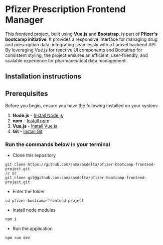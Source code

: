 # Pfizer Prescription Frontend Manager

This frontend project, built using **Vue.js** and **Bootstrap**, is part of **Pfizer's bootcamp initiative**. It provides a responsive interface for managing drug and prescription data, integrating seamlessly with a Laravel backend API. By leveraging Vue.js for reactive UI components and Bootstrap for consistent styling, the project ensures an efficient, user-friendly, and scalable experience for pharmaceutical data management.

## Installation instructions 

## Prerequisites

Before you begin, ensure you have the following installed on your system:

1. **Node.js** - [Install Node.js](https://docs.npmjs.com/downloading-and-installing-node-js-and-npm)
2. **npm** - [Install npm](https://docs.npmjs.com/downloading-and-installing-node-js-and-npm)
3. **Vue.js** - [Install Vue.js](https://vuejs.org/guide/quick-start.html)
4. **Git** - [Install Git](https://git-scm.com/book/en/v2/Getting-Started-Installing-Git)

### Run the commands below in your terminal

- Clone this repository
```
git clone https://github.com/samarasdelta/pfizer-bootcamp-frontend-project.git
// or
git clone git@github.com:samarasdelta/pfizer-bootcamp-frontend-project.git
```

- Enter the folder
```
cd pfizer-bootcamp-frontend-project
```

- Install node modules
```
npm i
```

- Run the application
```
npm run dev
```